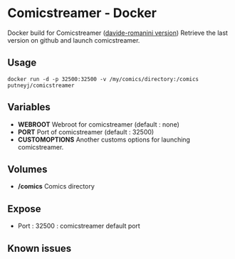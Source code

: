 # Comicstreamer - Docker

Docker build for Comicstreamer ([davide-romanini version](https://github.com/davide-romanini/ComicStreamer))
Retrieve the last version on github and launch comicstreamer.

## Usage

`docker run -d -p 32500:32500 -v /my/comics/directory:/comics putneyj/comicstreamer`

## Variables
+ __WEBROOT__
Webroot for comicstreamer (default : none)
+ __PORT__
Port of comicstreamer (default : 32500)
+ __CUSTOMOPTIONS__
Another customs options for launching comicstreamer.

## Volumes
+ __/comics__
Comics directory

## Expose
+ Port : 32500 : comicstreamer default port

## Known issues
